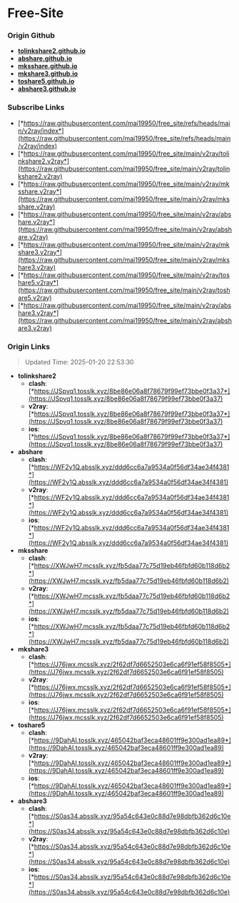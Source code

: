 # Free-Site

### Origin Github

- [**tolinkshare2.github.io**](https://github.com/tolinkshare2/tolinkshare2.github.io)
- [**abshare.github.io**](https://github.com/abshare/abshare.github.io)
- [**mksshare.github.io**](https://github.com/mksshare/mksshare.github.io)
- [**mkshare3.github.io**](https://github.com/mkshare3/mkshare3.github.io)
- [**toshare5.github.io**](https://github.com/toshare5/toshare5.github.io)
- [**abshare3.github.io**](https://github.com/abshare3/abshare3.github.io)

### Subscribe Links

- [*https://raw.githubusercontent.com/mai19950/free_site/refs/heads/main/v2ray/index*](https://raw.githubusercontent.com/mai19950/free_site/refs/heads/main/v2ray/index)
- [*https://raw.githubusercontent.com/mai19950/free_site/main/v2ray/tolinkshare2.v2ray*](https://raw.githubusercontent.com/mai19950/free_site/main/v2ray/tolinkshare2.v2ray)
- [*https://raw.githubusercontent.com/mai19950/free_site/main/v2ray/mksshare.v2ray*](https://raw.githubusercontent.com/mai19950/free_site/main/v2ray/mksshare.v2ray)
- [*https://raw.githubusercontent.com/mai19950/free_site/main/v2ray/abshare.v2ray*](https://raw.githubusercontent.com/mai19950/free_site/main/v2ray/abshare.v2ray)
- [*https://raw.githubusercontent.com/mai19950/free_site/main/v2ray/mkshare3.v2ray*](https://raw.githubusercontent.com/mai19950/free_site/main/v2ray/mkshare3.v2ray)
- [*https://raw.githubusercontent.com/mai19950/free_site/main/v2ray/toshare5.v2ray*](https://raw.githubusercontent.com/mai19950/free_site/main/v2ray/toshare5.v2ray)
- [*https://raw.githubusercontent.com/mai19950/free_site/main/v2ray/abshare3.v2ray*](https://raw.githubusercontent.com/mai19950/free_site/main/v2ray/abshare3.v2ray)

### Origin Links

> Updated Time: 2025-01-20 22:53:30

- **tolinkshare2**
  - **clash**: [*https://JSpvq1.tosslk.xyz/8be86e06a8f78679f99ef73bbe0f3a37*](https://JSpvq1.tosslk.xyz/8be86e06a8f78679f99ef73bbe0f3a37)
  - **v2ray**: [*https://JSpvq1.tosslk.xyz/8be86e06a8f78679f99ef73bbe0f3a37*](https://JSpvq1.tosslk.xyz/8be86e06a8f78679f99ef73bbe0f3a37)
  - **ios**: [*https://JSpvq1.tosslk.xyz/8be86e06a8f78679f99ef73bbe0f3a37*](https://JSpvq1.tosslk.xyz/8be86e06a8f78679f99ef73bbe0f3a37)
- **abshare**
  - **clash**: [*https://WF2y1Q.absslk.xyz/ddd6cc6a7a9534a0f56df34ae34f4381*](https://WF2y1Q.absslk.xyz/ddd6cc6a7a9534a0f56df34ae34f4381)
  - **v2ray**: [*https://WF2y1Q.absslk.xyz/ddd6cc6a7a9534a0f56df34ae34f4381*](https://WF2y1Q.absslk.xyz/ddd6cc6a7a9534a0f56df34ae34f4381)
  - **ios**: [*https://WF2y1Q.absslk.xyz/ddd6cc6a7a9534a0f56df34ae34f4381*](https://WF2y1Q.absslk.xyz/ddd6cc6a7a9534a0f56df34ae34f4381)
- **mksshare**
  - **clash**: [*https://XWJwH7.mcsslk.xyz/fb5daa77c75d19eb46fbfd60b118d6b2*](https://XWJwH7.mcsslk.xyz/fb5daa77c75d19eb46fbfd60b118d6b2)
  - **v2ray**: [*https://XWJwH7.mcsslk.xyz/fb5daa77c75d19eb46fbfd60b118d6b2*](https://XWJwH7.mcsslk.xyz/fb5daa77c75d19eb46fbfd60b118d6b2)
  - **ios**: [*https://XWJwH7.mcsslk.xyz/fb5daa77c75d19eb46fbfd60b118d6b2*](https://XWJwH7.mcsslk.xyz/fb5daa77c75d19eb46fbfd60b118d6b2)
- **mkshare3**
  - **clash**: [*https://J76jwx.mcsslk.xyz/2f62df7d6652503e6ca6f91ef58f8505*](https://J76jwx.mcsslk.xyz/2f62df7d6652503e6ca6f91ef58f8505)
  - **v2ray**: [*https://J76jwx.mcsslk.xyz/2f62df7d6652503e6ca6f91ef58f8505*](https://J76jwx.mcsslk.xyz/2f62df7d6652503e6ca6f91ef58f8505)
  - **ios**: [*https://J76jwx.mcsslk.xyz/2f62df7d6652503e6ca6f91ef58f8505*](https://J76jwx.mcsslk.xyz/2f62df7d6652503e6ca6f91ef58f8505)
- **toshare5**
  - **clash**: [*https://9DahAI.tosslk.xyz/465042baf3eca48601ff9e300ad1ea89*](https://9DahAI.tosslk.xyz/465042baf3eca48601ff9e300ad1ea89)
  - **v2ray**: [*https://9DahAI.tosslk.xyz/465042baf3eca48601ff9e300ad1ea89*](https://9DahAI.tosslk.xyz/465042baf3eca48601ff9e300ad1ea89)
  - **ios**: [*https://9DahAI.tosslk.xyz/465042baf3eca48601ff9e300ad1ea89*](https://9DahAI.tosslk.xyz/465042baf3eca48601ff9e300ad1ea89)
- **abshare3**
  - **clash**: [*https://S0as34.absslk.xyz/95a54c643e0c88d7e98dbfb362d6c10e*](https://S0as34.absslk.xyz/95a54c643e0c88d7e98dbfb362d6c10e)
  - **v2ray**: [*https://S0as34.absslk.xyz/95a54c643e0c88d7e98dbfb362d6c10e*](https://S0as34.absslk.xyz/95a54c643e0c88d7e98dbfb362d6c10e)
  - **ios**: [*https://S0as34.absslk.xyz/95a54c643e0c88d7e98dbfb362d6c10e*](https://S0as34.absslk.xyz/95a54c643e0c88d7e98dbfb362d6c10e)
